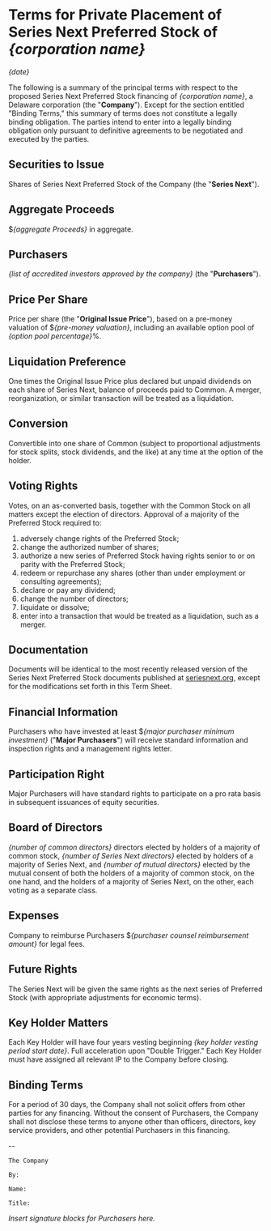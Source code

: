 Terms for Private Placement of Series Next Preferred Stock of _{corporation name}_
==================================================================================

_{date}_

The following is a summary of the principal terms with respect to the proposed Series Next Preferred Stock financing of _{corporation name}_, a Delaware corporation (the "**Company**"). Except for the section entitled "Binding Terms," this summary of terms does not constitute a legally binding obligation. The parties intend to enter into a legally binding obligation only pursuant to definitive agreements to be negotiated and executed by the parties.

Securities to Issue
-------------------

Shares of Series Next Preferred Stock of the Company (the "**Series Next**").

Aggregate Proceeds
------------------

$_{aggregate Proceeds}_ in aggregate.

Purchasers
----------

_{list of accredited investors approved by the company}_ (the "**Purchasers**").

Price Per Share
---------------

Price per share (the "**Original Issue Price**"), based on a pre-money valuation of $_{pre-money valuation}_, including an available option pool of _{option pool percentage}_%.

Liquidation Preference
-----------------------

One times the Original Issue Price plus declared but unpaid dividends on each share of Series Next, balance of proceeds paid to Common. A merger, reorganization, or similar transaction will be treated as a liquidation.

Conversion
----------

Convertible into one share of Common (subject to proportional adjustments for stock splits, stock dividends, and the like) at any time at the option of the holder.

Voting Rights
-------------

Votes, on an as-converted basis, together with the Common Stock on all matters except the election of directors. Approval of a majority of the Preferred Stock required to:

1. adversely change rights of the Preferred Stock;
2. change the authorized number of shares;
3. authorize a new series of Preferred Stock having rights senior to or on parity with the Preferred Stock;
4. redeem or repurchase any shares (other than under employment or consulting agreements);
5. declare or pay any dividend;
6. change the number of directors;
7. liquidate or dissolve;
8. enter into a transaction that would be treated as a liquidation, such as a merger.

Documentation
-------------

Documents will be identical to the most recently released version of the Series Next Preferred Stock documents published at [seriesnext.org](http://www.seriesnext.org), except for the modifications set forth in this Term Sheet.

Financial Information
---------------------

Purchasers who have invested at least $_{major purchaser minimum investment}_ ("**Major Purchasers**") will receive standard information and inspection rights and a management rights letter.

Participation Right
-------------------

Major Purchasers will have standard rights to participate on a pro rata basis in subsequent issuances of equity securities.

Board of Directors
------------------

_{number of common directors}_ directors elected by holders of a majority of common stock, _{number of Series Next directors}_ elected by holders of a majority of Series Next, and _{number of mutual directors}_ elected by the mutual consent of both the holders of a majority of common stock, on the one hand, and the holders of a majority of Series Next, on the other, each voting as a separate class.

Expenses
--------

Company to reimburse Purchasers $_{purchaser counsel reimbursement amount}_ for legal fees.

Future Rights
-------------

The Series Next will be given the same rights as the next series of Preferred Stock (with appropriate adjustments for economic terms).

Key Holder Matters
------------------

Each Key Holder will have four years vesting beginning _{key holder vesting period start date}_. Full acceleration upon "Double Trigger." Each Key Holder must have assigned all relevant IP to the Company before closing.

Binding Terms
-------------

For a period of 30 days, the Company shall not solicit offers from other parties for any financing. Without the consent of Purchasers, the Company shall not disclose these terms to anyone other than officers, directors, key service providers, and other potential Purchasers in this financing.

--

    The Company

    By:

    Name:

    Title:

_Insert signature blocks for Purchasers here._

